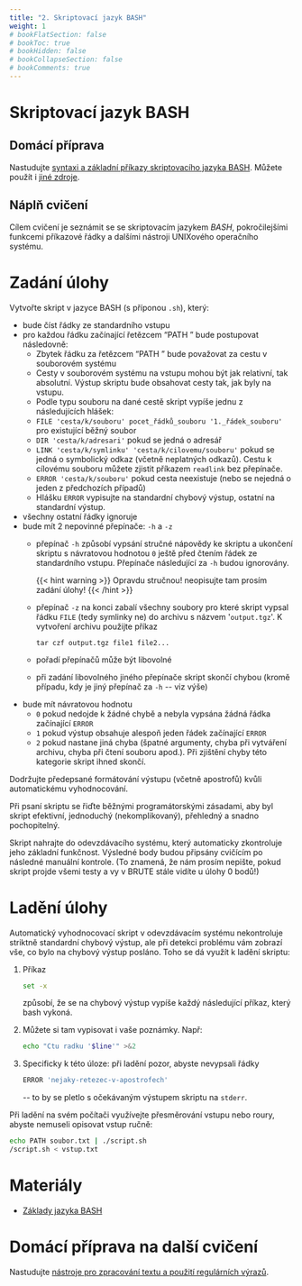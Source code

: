 ```yaml
---
title: "2. Skriptovací jazyk BASH"
weight: 1
# bookFlatSection: false
# bookToc: true
# bookHidden: false
# bookCollapseSection: false
# bookComments: true
---
```


# Skriptovací jazyk BASH

## Domácí příprava
Nastudujte [syntaxi a základní příkazy skriptovacího jazyka BASH](bash). Můžete
použít i [jiné zdroje](https://www.gnu.org/software/bash/manual/).

## Náplň cvičení
Cílem cvičení je seznámit se se skriptovacím jazykem *BASH*, pokročilejšími
funkcemi příkazové řádky a dalšími nástroji UNIXového operačního systému.

# Zadání úlohy
Vytvořte skript v jazyce BASH (s příponou `.sh`), který:

- bude číst řádky ze standardního vstupu
- pro každou řádku začínající řetězcem “PATH ” bude postupovat následovně:
    - Zbytek řádku za řetězcem “PATH ” bude považovat za cestu v souborovém
      systému
    - Cesty v souborovém systému na vstupu mohou být jak relativní, tak
      absolutní. Výstup skriptu bude obsahovat cesty tak, jak byly na vstupu.
    - Podle typu souboru na dané cestě skript vypíše jednu z následujících hlášek:
	- `FILE 'cesta/k/souboru' pocet_řádků_souboru '1._řádek_souboru'` pro
          existující běžný soubor
	- `DIR 'cesta/k/adresari'` pokud se jedná o adresář
	- `LINK 'cesta/k/symlinku' 'cesta/k/cilovemu/souboru'` pokud se jedná o
          symbolický odkaz (včetně neplatných odkazů). Cestu k cílovému souboru
          můžete zjistit příkazem `readlink` bez přepínače.
	- `ERROR 'cesta/k/souboru'` pokud cesta neexistuje (nebo se nejedná o
          jeden z předchozích případů)
    - Hlášku `ERROR` vypisujte na standardní chybový výstup, ostatní na
      standardní výstup.
- všechny ostatní řádky ignoruje
- bude mít 2 nepovinné přepínače: `-h` a `-z`
    - přepínač `-h` způsobí vypsání stručné nápovědy ke skriptu a ukončení
      skriptu s návratovou hodnotou `0` ještě před čtením řádek ze standardního
      vstupu. Přepínače následující za `-h` budou ignorovány.

      {{< hint warning >}}
	  Opravdu stručnou! neopisujte tam prosím zadání úlohy!
      {{< /hint >}}

    - přepínač `-z` na konci zabalí všechny soubory pro které skript vypsal
      řádku `FILE` (tedy symlinky ne) do archivu s názvem '`output.tgz`'. K
      vytvoření archivu použijte příkaz

          tar czf output.tgz file1 file2...

    - pořadí přepínačů může být libovolné
    - při zadání libovolného jiného přepínače skript skončí chybou (kromě
      případu, kdy je jiný přepínač za `-h` -- viz výše)
- bude mít návratovou hodnotu
    - `0` pokud nedojde k žádné chybě a nebyla vypsána žádná řádka začínající
      `ERROR`
    - `1` pokud výstup obsahuje alespoň jeden řádek začínající `ERROR`
    - `2` pokud nastane jiná chyba (špatné argumenty, chyba při vytváření
      archivu, chyba při čtení souboru apod.). Při zjištění chyby této
      kategorie skript ihned skončí.

Dodržujte předepsané formátování výstupu (včetně apostrofů) kvůli automatickému
vyhodnocování.

Při psaní skriptu se řiďte běžnými programátorskými zásadami, aby byl skript
efektivní, jednoduchý (nekomplikovaný), přehledný a snadno pochopitelný.

Skript nahrajte do odevzdávacího systému, který automaticky zkontroluje jeho
základní funkčnost. Výsledné body budou připsány cvičícím po následné manuální
kontrole. (To znamená, že nám prosím nepište, pokud skript projde všemi testy a
vy v BRUTE stále vidíte u úlohy 0 bodů!)

# Ladění úlohy
Automatický vyhodnocovací skript v odevzdávacím systému nekontroluje striktně
standardní chybový výstup, ale při detekci problému vám zobrazí vše, co bylo na
chybový výstup posláno. Toho se dá využít k ladění skriptu:
1. Příkaz
    ```bash
    set -x
    ```
    způsobí, že se na chybový výstup vypíše každý následující
    příkaz, který bash vykoná.

2. Můžete si tam vypisovat i vaše poznámky. Např:
    ```bash
    echo "Ctu radku '$line'" >&2
    ```
3. Specificky k této úloze: při ladění pozor, abyste nevypsali řádky
    ```bash
    ERROR 'nejaky-retezec-v-apostrofech'
    ```
    -- to by se pletlo s očekávaným výstupem skriptu na `stderr`.

Při ladění na svém počítači využívejte přesměrování vstupu nebo roury, abyste
nemuseli opisovat vstup ručně:
```bash
echo PATH soubor.txt | ./script.sh
/script.sh < vstup.txt
```
# Materiály
- [Základy jazyka BASH](bash)

# Domácí příprava na další cvičení
Nastudujte [nástroje pro zpracování textu a použití regulárních výrazů][regex].

[regex]: ../lab3/regex
